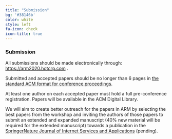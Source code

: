 ```yaml
---
title: "Submission"
bg: '#38146b'
color: white
style: left
fa-icon: check
icon-title: true
---
```


### Submission

All submissions should be made electronically through: <a href="https://arm2020.hotcrp.com"> https://arm2020.hotcrp.com </a>.

Submitted and accepted papers should be no longer than 6 pages in <a href="https://www.acm.org/publications/proceedings-template">the standard ACM format for conference proceedings</a>.

At least one author on each accepted paper must hold a full pre-conference registration. Papers will be available in the ACM Digital Library.

We will aim to create better outreach for the papers in ARM by selecting the best papers from the workshop and inviting the authors of those papers to submit an extended and expanded manuscript (40% new material will be required for the extended manuscript) towards a publication in the <a href="https://jisajournal.springeropen.com/"> SpringerNature Journal of Internet Services and Applications</a> (pending).
